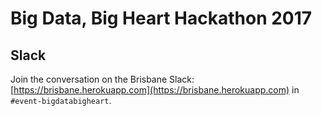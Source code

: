 # Big Data, Big Heart Hackathon 2017

## Slack 

Join the conversation on the Brisbane Slack: [https://brisbane.herokuapp.com](https://brisbane.herokuapp.com) in `#event-bigdatabigheart`.

